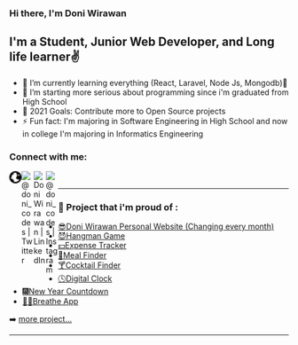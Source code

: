 ### Hi there, I'm Doni Wirawan


## I'm a Student, Junior Web Developer, and Long life learner✌


- 🌱 I’m currently learning everything (React, Laravel, Node Js, Mongodb)🤣
- 🏁 I’m starting more serious about programming since i'm graduated from High School
- 🥅 2021 Goals: Contribute more to Open Source projects
- ⚡ Fun fact: I'm majoring in Software Engineering in High School and now in college I'm majoring in Informatics Engineering 



### Connect with me:

[<img align="left" alt="doniwirawan.github.com" width="22px" src="https://raw.githubusercontent.com/iconic/open-iconic/master/svg/globe.svg" />][website]
[<img align="left" alt="@doni_codes | Twitter" width="22px" src="https://cdn.jsdelivr.net/npm/simple-icons@v3/icons/twitter.svg" />][twitter]
[<img align="left" alt="Doni Wirawan | LinkedIn" width="22px" src="https://cdn.jsdelivr.net/npm/simple-icons@v3/icons/linkedin.svg" />][linkedin]
[<img align="left" alt="@doni_codes | Instagram" width="22px" src="https://cdn.jsdelivr.net/npm/simple-icons@v3/icons/instagram.svg" />][instagram]

<br />


---


### 📕 Project that i'm proud of :

<!-- BLOG-POST-LIST:START -->
- [😎Doni Wirawan Personal Website (Changing every month)](https://doniwirawan.github.io/)
- [😈Hangman Game](https://doni-hangman-game.netlify.app)
- [💵Expense Tracker](https://doni-expense-tracker.netlify.app/)
- [🍴Meal Finder](https://doni-meal-finder.netlify.app/)
- [🍸Cocktail Finder](https://doni-cocktail-finder.netlify.app/)
- [🕓Digital Clock](https://doni-webclock.netlify.app/)
- [🎆New Year Countdown](https://doni-newyearcountdown.netlify.app/)
- [🧘‍♀️Breathe App](https://doni-relaxer-app.netlify.app/)
<!-- BLOG-POST-LIST:END -->

➡️ [more project...](https://github.com/doniwirawan?tab=repositories)

---

[website]: https://doniwirawan.github.io
[twitter]: https://twitter.com/doni_codes
[instagram]: https://instagram.com/doni_codes
[linkedin]: https://www.linkedin.com/in/doni-wirawan-7a0189178
